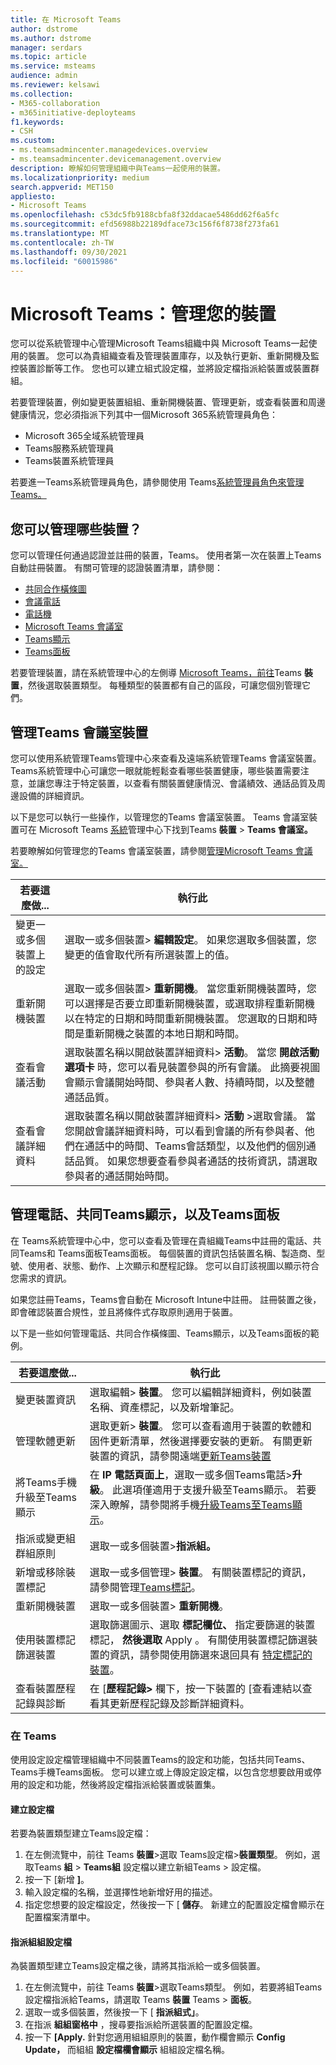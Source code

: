 ```yaml
---
title: 在 Microsoft Teams
author: dstrome
ms.author: dstrome
manager: serdars
ms.topic: article
ms.service: msteams
audience: admin
ms.reviewer: kelsawi
ms.collection:
- M365-collaboration
- m365initiative-deployteams
f1.keywords:
- CSH
ms.custom:
- ms.teamsadmincenter.managedevices.overview
- ms.teamsadmincenter.devicemanagement.overview
description: 瞭解如何管理組織中與Teams一起使用的裝置。
ms.localizationpriority: medium
search.appverid: MET150
appliesto:
- Microsoft Teams
ms.openlocfilehash: c53dc5fb9188cbfa8f32ddacae5486dd62f6a5fc
ms.sourcegitcommit: efd56988b22189dface73c156f6f8738f273fa61
ms.translationtype: MT
ms.contentlocale: zh-TW
ms.lasthandoff: 09/30/2021
ms.locfileid: "60015986"
---
```

# <a name="microsoft-teams-managing-your-devices"></a>Microsoft Teams：管理您的裝置 

您可以從系統管理中心管理Microsoft Teams組織中與 Microsoft Teams一起使用的裝置。 您可以為貴組織查看及管理裝置庫存，以及執行更新、重新開機及監控裝置診斷等工作。 您也可以建立組式設定檔，並將設定檔指派給裝置或裝置群組。

若要管理裝置，例如變更裝置組組、重新開機裝置、管理更新，或查看裝置和周邊健康情況，您必須指派下列其中一個Microsoft 365系統管理員角色：

- Microsoft 365全域系統管理員
- Teams服務系統管理員
- Teams裝置系統管理員

若要進一Teams系統管理員角色，請參閱使用 Teams[系統管理員角色來管理Teams。](../using-admin-roles.md)

## <a name="what-devices-can-you-manage"></a>您可以管理哪些裝置？

您可以管理任何通過認證並註冊的裝置，Teams。 使用者第一次在裝置上Teams自動註冊裝置。 有關可管理的認證裝置清單，請參閱：

- [共同合作橫條圖](https://www.microsoft.com/microsoft-365/microsoft-teams/across-devices/devices/category?devicetype=16)
- [會議電話](https://products.office.com/microsoft-teams/across-devices/devices/category?devicetype=73)
- [電話機](https://products.office.com/microsoft-teams/across-devices/devices/category?devicetype=34)
- [Microsoft Teams 會議室](https://www.microsoft.com/microsoft-365/microsoft-teams/across-devices/devices/category?devicetype=20)
- [Teams顯示](https://www.microsoft.com/microsoft-365/microsoft-teams/across-devices/devices/category?devicetype=34)
- [Teams面板](teams-panels.md)

若要管理裝置，請在系統管理中心的左側導 [Microsoft Teams，前往](https://admin.teams.microsoft.com)Teams **裝置**，然後選取裝置類型。 每種類型的裝置都有自己的區段，可讓您個別管理它們。

## <a name="manage-teams-rooms-devices"></a>管理Teams 會議室裝置

您可以使用系統管理Teams管理中心來查看及遠端系統管理Teams 會議室裝置。 Teams系統管理中心可讓您一眼就能輕鬆查看哪些裝置健康，哪些裝置需要注意，並讓您專注于特定裝置，以查看有關裝置健康情況、會議績效、通話品質及周邊設備的詳細資訊。 

以下是您可以執行一些操作，以管理您的Teams 會議室裝置。 Teams 會議室裝置可在 Microsoft Teams [系統](https://admin.teams.microsoft.com)管理中心下找到Teams **裝置**  >  **Teams 會議室。**

若要瞭解如何管理您的Teams 會議室裝置，請參閱[管理Microsoft Teams 會議室。](../rooms/rooms-manage.md)

| 若要這麼做...                          | 執行此                                                                                                                                                                                                                                                                                                                                                                          |
|----------------------------------------|----------------------------------------------------------------------------------------------------------------------------------------------------------------------------------------------------------------------------------------------------------------------------------------------------------------------------------------------------------------------------------|
| 變更一或多個裝置上的設定 | 選取一或多個裝置> **編輯設定**。 如果您選取多個裝置，您變更的值會取代所有所選裝置上的值。                                                                                                                                                                                                                       |
| 重新開機裝置                        | 選取一或多個裝置> **重新開機**。 當您重新開機裝置時，您可以選擇是否要立即重新開機裝置，或選取排程重新開機以在特定的日期和時間重新開機裝置。 您選取的日期和時間是重新開機之裝置的本地日期和時間。                                                                                            |
| 查看會議活動                  | 選取裝置名稱以開啟裝置詳細資料> **活動**。 當您 **開啟活動選項卡** 時，您可以看見裝置參與的所有會議。 此摘要視圖會顯示會議開始時間、參與者人數、持續時間，以及整體通話品質。                                                                                        |
| 查看會議詳細資料                   | 選取裝置名稱以開啟裝置詳細資料> **活動** >選取會議。 當您開啟會議詳細資料時，可以看到會議的所有參與者、他們在通話中的時間、Teams會話類型，以及他們的個別通話品質。 如果您想要查看參與者通話的技術資訊，請選取參與者的通話開始時間。 |

## <a name="manage-phones-collaboration-bars-teams-displays-and-teams-panels"></a>管理電話、共同Teams顯示，以及Teams面板 

在 Teams系統管理中心中，您可以查看及管理在貴組織Teams中註冊的電話、共同Teams和 Teams面板Teams面板。 每個裝置的資訊包括裝置名稱、製造商、型號、使用者、狀態、動作、上次顯示和歷程記錄。 您可以自訂該視圖以顯示符合您需求的資訊。

如果您註冊Teams，Teams會自動在 Microsoft Intune中註冊。 註冊裝置之後，即會確認裝置合規性，並且將條件式存取原則適用于裝置。

以下是一些如何管理電話、共同合作橫條圖、Teams顯示，以及Teams面板的範例。  

| 若要這麼做...                           | 執行此                                                                                                                                                                                                                                                                                                      |
|-----------------------------------------|--------------------------------------------------------------------------------------------------------------------------------------------------------------------------------------------------------------------------------------------------------------------------------------------------------------|
| 變更裝置資訊               | 選取編輯> **裝置**。 您可以編輯詳細資料，例如裝置名稱、資產標記，以及新增筆記。                                                                                                                                                                                                              |
| 管理軟體更新                 | 選取更新> **裝置**。 您可以查看適用于裝置的軟體和固件更新清單，然後選擇要安裝的更新。 有關更新裝置的資訊，請參閱遠端[更新Teams裝置](remote-update.md)                                                          |
| 將Teams手機升級至Teams顯示  | 在 **IP 電話頁面上**，選取一或多個Teams電話>**升級**。 此選項僅適用于支援升級至Teams顯示。 若要深入瞭解，請參閱將手機[升級Teams至Teams顯示](upgrade-phones-to-displays.md)。                                                      |
| 指派或變更組群組原則 | 選取一或多個裝置>**指派組。**                                                                                                                                                                                                                                                       |
| 新增或移除裝置標記               | 選取一或多個管理> **裝置**。 有關裝置標記的資訊，請參閱管理[Teams標記](manage-device-tags.md)。                                                                                                                                                                 |
| 重新開機裝置                         | 選取一或多個裝置> **重新開機**。                                                                                                                                                                                                                                                                    |
| 使用裝置標記篩選裝置        | 選取篩選圖示、選取 **標記欄位、** 指定要篩選的裝置標記， **然後選取** Apply 。 有關使用裝置標記篩選裝置的資訊，請參閱使用篩選來退回具有 [特定標記的裝置](manage-device-tags.md#use-filters-to-return-devices-with-a-specific-tag)。 |
| 查看裝置歷程記錄與診斷     | 在 [**歷程記錄>** 欄下，按一下裝置的 [查看連結以查看其更新歷程記錄及診斷詳細資料。                                                                                                                                                                                         |

### <a name="use-configuration-profiles-in-teams"></a>在 Teams

使用設定設定檔管理組織中不同裝置Teams的設定和功能，包括共同Teams、Teams手機Teams面板。 您可以建立或上傳設定設定檔，以包含您想要啟用或停用的設定和功能，然後將設定檔指派給裝置或裝置集。 

#### <a name="create-a-configuration-profile"></a>建立設定檔

若要為裝置類型建立Teams設定檔：

1. 在左側流覽中，前往 Teams **裝置**>選取 Teams設定檔>**裝置類型**。 例如，選取Teams **組**  >  **Teams組** 設定檔以建立新組Teams  >  設定檔。
2. 按一下 [新增 **]**。
3. 輸入設定檔的名稱，並選擇性地新增好用的描述。
4. 指定您想要的設定檔設定，然後按一下 [ **儲存**。
   新建立的配置設定檔會顯示在配置檔案清單中。

#### <a name="assign-a-configuration-profile"></a>指派組組設定檔
為裝置類型建立Teams設定檔之後，請將其指派給一或多個裝置。

1. 在左側流覽中，前往 Teams **裝置**>選取Teams類型。 例如，若要將組Teams設定檔指派給Teams，請選取 Teams **裝置** Teams  >  **面板**。
2. 選取一或多個裝置，然後按一下 [ **指派組式」**。  
3. 在指派 **組組窗格中** ，搜尋要指派給所選裝置的配置設定檔。
4. 按一下 **[Apply.**
   針對您適用組組原則的裝置，動作欄會顯示 **Config Update，** 而組組 **設定檔欄會顯示** 組組設定檔名稱。
